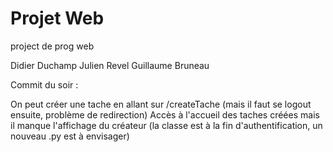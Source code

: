 Projet Web
======

project de prog web

Didier Duchamp
Julien Revel
Guillaume Bruneau

Commit du soir :

On peut créer une tache en allant sur /createTache (mais il faut se logout ensuite, problème de redirection)
Accès à l'accueil des taches créées mais il manque l'affichage du créateur (la classe est à la fin d'authentification, un nouveau .py est à envisager)